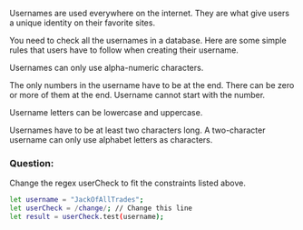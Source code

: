 Usernames are used everywhere on the internet. They are what give users a unique identity on their favorite sites.

You need to check all the usernames in a database. Here are some simple rules that users have to follow when creating their username.

Usernames can only use alpha-numeric characters.

The only numbers in the username have to be at the end. There can be zero or more of them at the end. Username cannot start with the number.

Username letters can be lowercase and uppercase.

Usernames have to be at least two characters long. A two-character username can only use alphabet letters as characters.

### Question:
Change the regex userCheck to fit the constraints listed above.

```bash
let username = "JackOfAllTrades";
let userCheck = /change/; // Change this line
let result = userCheck.test(username);
```
